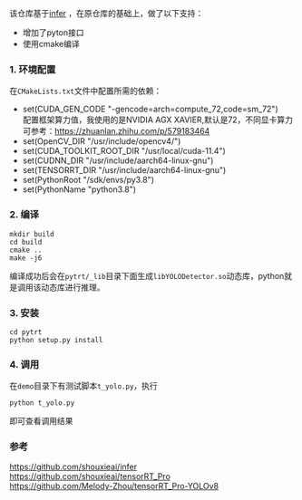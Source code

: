 该仓库基于[infer](https://github.com/shouxieai/infer ) ，在原仓库的基础上，做了以下支持：
* 增加了pyton接口
* 使用cmake编译

### 1. 环境配置
在`CMakeLists.txt`文件中配置所需的依赖：
* set(CUDA_GEN_CODE "-gencode=arch=compute_72,code=sm_72")  
  配置框架算力值，我使用的是NVIDIA AGX XAVIER,默认是72，不同显卡算力可参考：https://zhuanlan.zhihu.com/p/579183464
* set(OpenCV_DIR "/usr/include/opencv4/")
* set(CUDA_TOOLKIT_ROOT_DIR "/usr/local/cuda-11.4")
* set(CUDNN_DIR "/usr/include/aarch64-linux-gnu")
* set(TENSORRT_DIR "/usr/include/aarch64-linux-gnu")
* set(PythonRoot "/sdk/envs/py3.8")
* set(PythonName "python3.8")

### 2. 编译
```shell
mkdir build 
cd build 
cmake ..
make -j6
```
编译成功后会在`pytrt/_lib`目录下面生成`libYOLODetector.so`动态库，python就是调用该动态库进行推理。

### 3. 安装
```shell
cd pytrt
python setup.py install
```

### 4. 调用
在`demo`目录下有测试脚本`t_yolo.py`，执行
```shell
python t_yolo.py
```
即可查看调用结果
### 参考
https://github.com/shouxieai/infer  
https://github.com/shouxieai/tensorRT_Pro  
https://github.com/Melody-Zhou/tensorRT_Pro-YOLOv8
